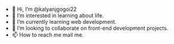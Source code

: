 - 👋 Hi, I’m @kalyanjgogoi22
- 👀 I’m interested in learning about life.
- 🌱 I’m currently learning web development.
- 💞️ I’m looking to collaborate on front-end development projects.
- 📫 How to reach me mail me.

<!---
kalyanjgogoi22/kalyanjgogoi22 is a ✨ special ✨ repository because its `README.md` (this file) appears on your GitHub profile.
You can click the Preview link to take a look at your changes.
--->
